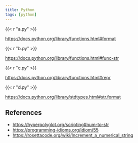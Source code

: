```yaml
---
title: Python
tags: [python]
---
```


{{< r "a.py" >}}

<https://docs.python.org/library/functions.html#format>

{{< r "b.py" >}}

<https://docs.python.org/library/functions.html#func-str>

{{< r "c.py" >}}

<https://docs.python.org/library/functions.html#repr>

{{< r "d.py" >}}

<https://docs.python.org/library/stdtypes.html#str.format>

## References

- <https://hyperpolyglot.org/scripting#num-to-str>
- <https://programming-idioms.org/idiom/55>
- <https://rosettacode.org/wiki/Increment_a_numerical_string>
